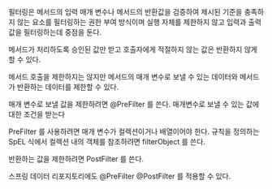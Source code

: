 필터링은 메서드의 입력 매개 변수나 메서드의 반환값을 검증하여 제시된 기준을
충족하지 않는 요소를 필터링하는 권한 부여 방식이며 실행 자체를 제한하지 않고
입력과 출력 값을 필터링하는데 중점을 둔다.

메서드가 처리하도록 승인된 값만 받고 호출자에게 적절하지 않는 값은 반환하지 않게 할 수 있다.

메서드 호출을 제한하지는 않지만 메서드의 매개 변수로 보낼 수 있는 데이터와 
메서드가 반환하는 데이터를 제한할 수 있다. 

매개 변수로 보낼 값을 제한하려면 @PreFilter 를 쓴다. 
매개변수로 보낼 수 있는 값에 대한 조건을 받는다

PreFilter 를 사용하려면 매개 변수가 컬렉션이거나 배열이어야 한다.
규칙을 정의하는 SpEL 식에서 컬렉션 내의 객체를 참조하려면 filterObject 를 쓴다.

반환하는 값을 제한하려면 PostFilter 를 쓴다.

스프링 데이터 리포지토리에도 @PreFilter @PostFilter 를 적용할 수 있다.
